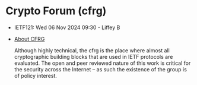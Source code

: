 # Crypto Forum (cfrg)
* <IETFschedule>IETF121: Wed 06 Nov 2024 09:30 - Liffey B</IETFschedule>
* [About CFRG](https://datatracker.ietf.org/group/cfrg/about/)


  Although highly technical, the cfrg is the place where almost all cryptographic building blocks that are used in IETF protocols are evaluated. The open and peer reviewed nature of this work is critical for the security across the Internet – as such the existence of the group is of policy interest. 
